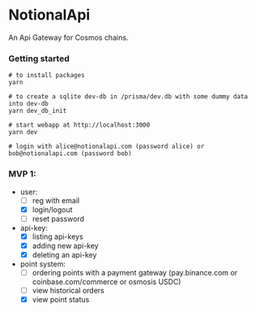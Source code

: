 # NotionalApi
An Api Gateway for Cosmos chains.


### Getting started
```console
# to install packages
yarn

# to create a sqlite dev-db in /prisma/dev.db with some dummy data into dev-db
yarn dev_db_init

# start webapp at http://localhost:3000
yarn dev

# login with alice@notionalapi.com (password alice) or bob@notionalapi.com (password bob)
```


### MVP 1:
- user:
	- [ ] reg with email
	- [x] login/logout
	- [ ] reset password

- api-key:
	- [x] listing api-keys
	- [x] adding new api-key
	- [x] deleting an api-key

- point system:
	- [ ] ordering points with a payment gateway (pay.binance.com or coinbase.com/commerce or osmosis USDC)
	- [ ] view historical orders
	- [x] view point status
